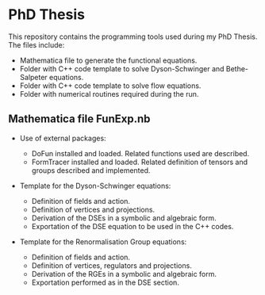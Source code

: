 # PhD Thesis

This repository contains the programming tools used during my PhD Thesis. The files include:
- Mathematica file to generate the functional equations.
- Folder with C++ code template to solve Dyson-Schwinger and Bethe-Salpeter equations.
- Folder with C++ code template to solve flow equations.
- Folder with numerical routines required during the run.


## Mathematica file FunExp.nb

- Use of external packages:

  - DoFun installed and loaded. Related functions used are described.
  - FormTracer installed and loaded. Related definition of tensors and groups described and implemented.
  
- Template for the Dyson-Schwinger equations:
 
  - Definition of fields and action.
  - Definition of vertices and projections.
  - Derivation of the DSEs in a symbolic and algebraic form.
  - Exportation of the DSE equation to be used in the C++ codes. 
  
- Template for the Renormalisation Group equations:
 
  - Definition of fields and action.
  - Definition of vertices, regulators and projections.
  - Derivation of the RGEs in a symbolic and algebraic form.
  - Exportation performed as in the DSE section.
  
